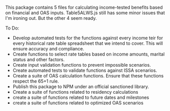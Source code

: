This package contains 5 files for calculating income-tested benefits based on financial and OAS inputs. 
Table5ALWS.js still has some minor issues that I'm ironing out. But the other 4 seem ready. 

To Do:

 - Develop automated tests for the functions against every income teir for every historical rate table spreadsheet that we intend to cover. This will ensure accuracy and compliance. 
 - Create functions to select rate tables based on income amounts, marital status and other factors. 
 - Create input validation functions to prevent impossible scenarios. 
 - Create automated tests to validate functions against ISSA scenarios. 
 - Create a suite of OAS calculation functions. Ensure that these functions respect the 65+1 rule. 
 - Publish this package to NPM under an official sanctioned library.
 - Create a suite of functions related to residency calculations
 - create a suite of functions related to future dates and milestones
 - create a suite of functions related to optimized OAS scenarios